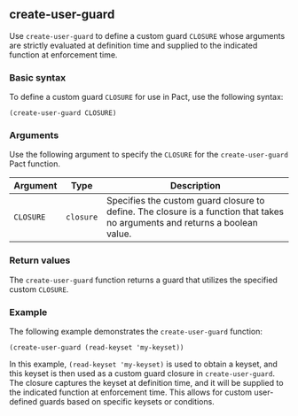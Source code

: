 ## create-user-guard
Use `create-user-guard` to define a custom guard `CLOSURE` whose arguments are strictly evaluated at definition time and supplied to the indicated function at enforcement time.

### Basic syntax

To define a custom guard `CLOSURE` for use in Pact, use the following syntax:

`(create-user-guard CLOSURE)`

### Arguments

Use the following argument to specify the `CLOSURE` for the `create-user-guard` Pact function.

| Argument | Type | Description |
| --- | --- | --- |
| `CLOSURE` | `closure` | Specifies the custom guard closure to define. The closure is a function that takes no arguments and returns a boolean value. |

### Return values

The `create-user-guard` function returns a guard that utilizes the specified custom `CLOSURE`.

### Example

The following example demonstrates the `create-user-guard` function:

```pact
(create-user-guard (read-keyset 'my-keyset))
```

In this example, `(read-keyset 'my-keyset)` is used to obtain a keyset, and this keyset is then used as a custom guard closure in `create-user-guard`. The closure captures the keyset at definition time, and it will be supplied to the indicated function at enforcement time. This allows for custom user-defined guards based on specific keysets or conditions.
